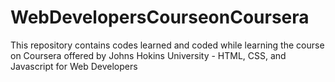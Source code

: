 # WebDevelopersCourseonCoursera
This repository contains codes learned and coded while learning the course on Coursera offered by Johns Hokins University - HTML, CSS, and Javascript for Web Developers
